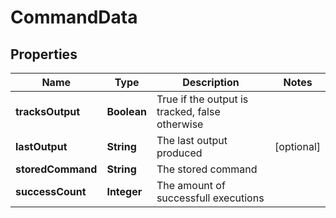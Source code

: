 
# CommandData

## Properties
Name | Type | Description | Notes
------------ | ------------- | ------------- | -------------
**tracksOutput** | **Boolean** | True if the output is tracked, false otherwise | 
**lastOutput** | **String** | The last output produced |  [optional]
**storedCommand** | **String** | The stored command | 
**successCount** | **Integer** | The amount of successfull executions | 



